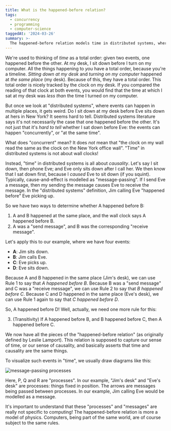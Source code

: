 ```yaml
---
title: What is the happened-before relation?
tags:
  - concurrency
  - programming
  - computer-science
taggedAt: '2024-03-26'
summary: >-
  The happened-before relation models time in distributed systems, where events at different locations may not have a total order. It defines time using causality.
---
```


We're used to thinking of _time_ as a total order: given two events, one happened before the other. At my desk, I sit down before I turn on my computer. All the things happening to _you_ have a total order, because you're a timeline. _Sitting down at my desk_ and _turning on my computer_ happened at _the same place_ (my desk). Because of this, they have a total order. This total order is nicely tracked by the clock on my desk. If you compared the reading of that clock at both events, you would find that the time at which I sat at my desk was _less than_ the time I turned on my computer.

But once we look at "distributed systems", where events can happen in multiple places, it gets weird. Do I sit down at my desk before Eve sits down at hers in New York? It seems hard to tell. Distributed systems literature says it's not necessarily the case that one happened before the other. It's not just that it's _hard to tell_ whether I sat down before Eve: the events can happen "concurrently", or "at the same time".

What does "concurrent" mean? It does _not_ mean that "the clock on my wall read the same as the clock on the New York office wall". "Time" in distributed systems is not about wall clocks!

Instead, "time" in distributed systems is all about _causality_. Let's say I sit down, then phone Eve; and Eve only sits down after I call her. We then know that I sat down first, because I _caused_ Eve to sit down (if you squint). Typically, cause-and-effect is modelled as "message-passing". If I send Eve a message, then my sending the message causes Eve to receive the message. In the "distributed systems" definition, Jim calling Eve "happened before" Eve picking up.

So we have two ways to determine whether A happened before B:

1. A and B happened at the same place, and the wall clock says A happened before B.
2. A was a "send message", and B was the corresponding "receive message".

Let's apply this to our example, where we have four events:

* **A**: Jim sits down.
* **B**: Jim calls Eve.
* **C**: Eve picks up.
* **D**: Eve sits down.

Because A and B happened in the same place (Jim's desk), we can use Rule 1 to say that _A happened before B_. Because B was a "send message" and C was a "receive message", we can use Rule 2 to say that _B happened before C_. Because C and D happened in the same place (Eve's desk), we can use Rule 1 again to say that _C happened before D_.

So, A happened before D! Well, actually, we need one more rule for this:

3. (Transitivity) If A happened before B, and B happened before C, then A happened before C.

We now have all the pieces of the "happened-before relation" (as originally defined by Leslie Lamport). This relation is supposed to capture our sense of time, or our sense of causality, and basically asserts that time and causality are the same things.

To visualize such events in "time", we usually draw diagrams like this:

![message-passing processes](/assets/2017-02-10-happened-before/message-passing-processes.png)

Here, P, Q and R are "processes". In our example, "Jim's desk" and "Eve's desk" are processes: things fixed in position. The arrows are messages being passed between processes. In our example, Jim calling Eve would be modelled as a message.

It's important to understand that these "processes" and "messages" are really not specific to computing! The happened-before relation is more a model of physics. Computers, being part of the same world, are of course subject to the same rules.
